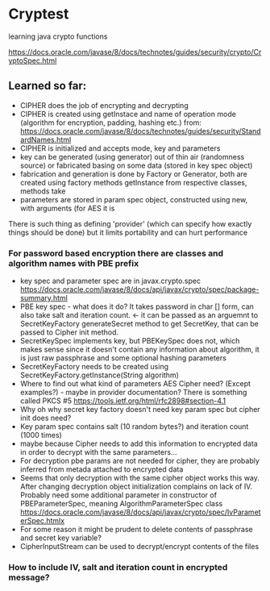 # Cryptest
learning java crypto functions

https://docs.oracle.com/javase/8/docs/technotes/guides/security/crypto/CryptoSpec.html

## Learned so far:

* CIPHER does the job of encrypting and decrypting
* CIPHER is created using getInstace and name of operation mode (algorithm for encryption, padding, hashing etc.) from: https://docs.oracle.com/javase/8/docs/technotes/guides/security/StandardNames.html
* CIPHER is initialized and accepts mode, key and parameters
* key can be generated (using generator) out of thin air (randomness source) or fabricated basing on some data (stored in key spec object)
* fabrication and generation is done by Factory or Generator, both are created using factory methods getInstance from respective classes, methods take 
* parameters are stored in param spec object, constructed using new, with arguments (for AES it is

There is such thing as defining 'provider' (which can specify how exactly things should be done) but it limits portability and can hurt performance


### For password based encryption there are classes and algorithm names with PBE prefix

* key spec and  parameter spec are in javax.crypto.spec https://docs.oracle.com/javase/8/docs/api/javax/crypto/spec/package-summary.html
* PBE key spec - what does it do? It takes password in char [] form, can also take salt and iteration count. <- it can be passed as an arguemnt to SecretKeyFactory generateSecret method to get SecretKey, that can be passed to Cipher init method.
* SecretKeySpec implements key, but PBEKeySpec does not, which makes sense since it doesn't contain any information about algorithm, it is just raw passphrase and some optional hashing parameters
* SecretKeyFactory needs to be created using SecretKeyFactory.getInstance(String algorithm)
* Where to find out what kind of parameters AES Cipher need? (Except examples?) - maybe in provider documentation? There is something called PKCS #5 https://tools.ietf.org/html/rfc2898#section-4.1
* Why oh why secret key factory doesn't need key param spec but cipher init does need?
 * Key param spec contains salt (10 random bytes?) and iteration count (1000 times)
 * maybe because Cipher needs to add this information to encrypted data in order to decrypt with the same parameters...
* For decryption pbe params are not needed for cipher, they are probably inferred from metada attached to encrypted data
* Seems that only decryption with the same cipher object works this way. After changing decryption object initialization complains on lack of IV. Probably need some additional parameter in constructor of PBEParameterSpec, meaning AlgorithmParameterSpec class https://docs.oracle.com/javase/8/docs/api/javax/crypto/spec/IvParameterSpec.htmlx
* For some reason it might be prudent to delete contents of passphrase and secret key variable?
* CipherInputStream can be used to decrypt/encrypt contents of the files

### How to include IV, salt and iteration count in encrypted message?
